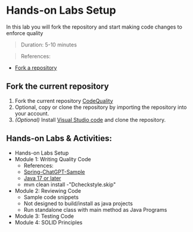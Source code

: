 # Hands-on Labs Setup
In this lab you will fork the repository and start making code changes to enforce quality
> Duration: 5-10 minutes

> References:
- [Fork a repository](https://docs.github.com/en/get-started/quickstart/fork-a-repo)

## Fork the current repository

1. Fork the current repository [CodeQuality](https://github.com/BasujitaBhattacharya/CodeQuality)
2. Optional, copy or clone the repository by importing the repository into your account.
3. _(Optional)_ Install [Visual Studio code](https://code.visualstudio.com/download) and clone the repository.

## Hands-on Labs & Activities:
-  Hands-on Labs Setup
-  Module 1: Writing Quality Code
      - References:
      - [Spring-ChatGPT-Sample](https://github.com/Azure-Samples/spring-chatgpt-sample)
      - [Java 17 or later](https://learn.microsoft.com/en-us/java/openjdk/download#openjdk-17081-lts)
      - mvn clean install -"Dcheckstyle.skip"
-  Module 2: Reviewing Code
      - Sample code snippets
      - Not designed to build/install as java projects
      - Run standalone class with main method as Java Programs
-  Module 3: Testing Code
-  Module 4: SOLID Principles

